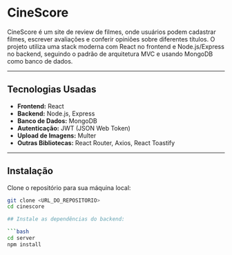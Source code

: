 # CineScore

CineScore é um site de review de filmes, onde usuários podem cadastrar filmes, escrever avaliações e conferir opiniões sobre diferentes títulos. O projeto utiliza uma stack moderna com React no frontend e Node.js/Express no backend, seguindo o padrão de arquitetura MVC e usando MongoDB como banco de dados.

---

## Tecnologias Usadas

- **Frontend:** React
- **Backend:** Node.js, Express
- **Banco de Dados:** MongoDB
- **Autenticação:** JWT (JSON Web Token)
- **Upload de Imagens:** Multer
- **Outras Bibliotecas:** React Router, Axios, React Toastify

---

## Instalação

Clone o repositório para sua máquina local:

```bash
git clone <URL_DO_REPOSITORIO>
cd cinescore

## Instale as dependências do backend:

```bash
cd server
npm install
